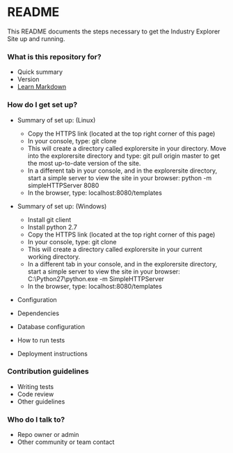 # README #

This README documents the steps necessary to get the Industry Explorer Site  up and running.

### What is this repository for? ###

* Quick summary
* Version
* [Learn Markdown](https://bitbucket.org/tutorials/markdowndemo)

### How do I get set up? ###

* Summary of set up: (Linux)
    * Copy the HTTPS link (located at the top right corner of this page)
    * In your console, type: git clone <httpslink>
    * This will create a directory called explorersite in your directory. Move into the explorersite directory and type: git pull origin master to get the most up-to-date version of the site.
    * In a different tab in your console, and in the explorersite directory, start a simple server to view the site in your browser: python -m simpleHTTPServer 8080
    * In the browser, type: localhost:8080/templates

* Summary of set up: (Windows)
    * Install git client
    * Install python 2.7
    * Copy the HTTPS link (located at the top right corner of this page)
    * In your console, type: git clone <httpslink>
    * This will create a directory called explorersite in your current working directory. 
    * In a different tab in your console, and in the explorersite directory, start a simple server to view the site in your browser: C:\Python27\python.exe -m SimpleHTTPServer
    * In the browser, type: localhost:8080/templates

* Configuration
* Dependencies
* Database configuration
* How to run tests
* Deployment instructions

### Contribution guidelines ###

* Writing tests
* Code review
* Other guidelines

### Who do I talk to? ###

* Repo owner or admin
* Other community or team contact